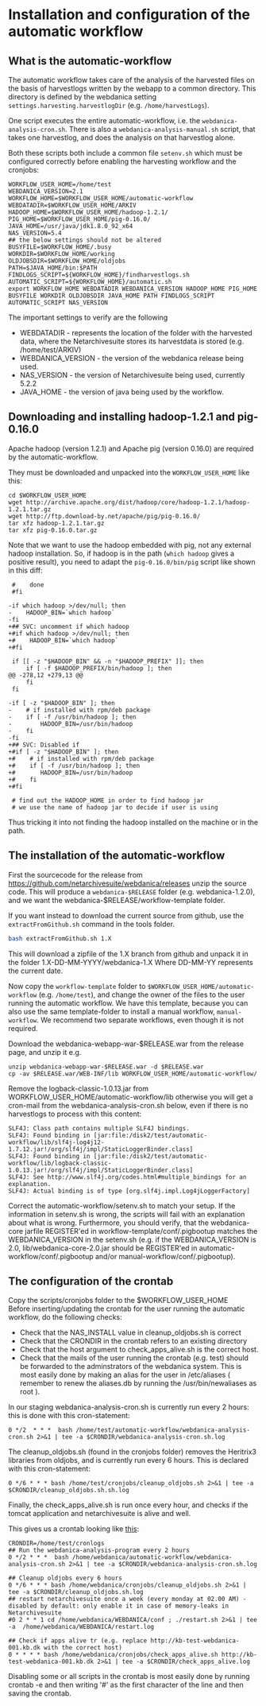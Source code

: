 # Installation and configuration of the automatic workflow

## What is the automatic-workflow 

The automatic workflow takes care of the analysis of the harvested files on the basis of harvestlogs written by the webapp to a common directory. This directory is defined by the webdanica setting `settings.harvesting.harvestlogDir` (e.g. `/home/harvestLogs`).

One script executes the entire automatic-workflow, i.e. the `webdanica-analysis-cron.sh`. There is also a `webdanica-analysis-manual.sh` script, that takes one harvestlog, and does the analysis on that harvestlog alone.

Both these scripts both include a common file `setenv.sh` which must be configured correctly before enabling the harvesting workflow and the cronjobs: 
``` 
WORKFLOW_USER_HOME=/home/test
WEBDANICA_VERSION=2.1
WORKFLOW_HOME=$WORKFLOW_USER_HOME/automatic-workflow
WEBDATADIR=$WORKFLOW_USER_HOME/ARKIV
HADOOP_HOME=$WORKFLOW_USER_HOME/hadoop-1.2.1/
PIG_HOME=$WORKFLOW_USER_HOME/pig-0.16.0/
JAVA_HOME=/usr/java/jdk1.8.0_92_x64
NAS_VERSION=5.4
## the below settings should not be altered
BUSYFILE=$WORKFLOW_HOME/.busy
WORKDIR=$WORKFLOW_HOME/working
OLDJOBSDIR=$WORKFLOW_HOME/oldjobs
PATH=$JAVA_HOME/bin:$PATH
FINDLOGS_SCRIPT=${WORKFLOW_HOME}/findharvestlogs.sh
AUTOMATIC_SCRIPT=${WORKFLOW_HOME}/automatic.sh
export WORKFLOW_HOME WEBDATADIR WEBDANICA_VERSION HADOOP_HOME PIG_HOME BUSYFILE WORKDIR OLDJOBSDIR JAVA_HOME PATH FINDLOGS_SCRIPT AUTOMATIC_SCRIPT NAS_VERSION
```
The important settings to verify are the following
 * WEBDATADIR - represents the location of the folder with the harvested data, where the Netarchivesuite stores its harvestdata is stored (e.g. /home/test/ARKIV)
 * WEBDANICA_VERSION - the version of the webdanica release being used.
 * NAS_VERSION - the version of Netarchivesuite being used, currently 5.2.2
 * JAVA_HOME - the version of java being used by the workflow.

## Downloading and installing hadoop-1.2.1 and pig-0.16.0

Apache hadoop (version 1.2.1) and Apache pig (version 0.16.0) are required by the automatic-workflow.

They must be downloaded and unpacked into the `WORKFLOW_USER_HOME` like this:
```
cd $WORKFLOW_USER_HOME
wget http://archive.apache.org/dist/hadoop/core/hadoop-1.2.1/hadoop-1.2.1.tar.gz
wget http://ftp.download-by.net/apache/pig/pig-0.16.0/
tar xfz hadoop-1.2.1.tar.gz
tar xfz pig-0.16.0.tar.gz
```

Note that we want to use the hadoop embedded with pig, not any external hadoop installation. 
So, if hadoop is in the path (`which hadoop` gives a positive result), you need to 
adapt the `pig-0.16.0/bin/pig` script like shown in this diff:
```
 #    done
 #fi
 
-if which hadoop >/dev/null; then
-    HADOOP_BIN=`which hadoop`
-fi
+## SVC: uncomment if which hadoop
+#if which hadoop >/dev/null; then
+#    HADOOP_BIN=`which hadoop`
+#fi
 
 if [[ -z "$HADOOP_BIN" && -n "$HADOOP_PREFIX" ]]; then
     if [ -f $HADOOP_PREFIX/bin/hadoop ]; then
@@ -278,12 +279,13 @@
     fi
 fi
 
-if [ -z "$HADOOP_BIN" ]; then
-    # if installed with rpm/deb package
-    if [ -f /usr/bin/hadoop ]; then
-        HADOOP_BIN=/usr/bin/hadoop
-    fi
-fi
+## SVC: Disabled if 
+#if [ -z "$HADOOP_BIN" ]; then
+#    # if installed with rpm/deb package
+#    if [ -f /usr/bin/hadoop ]; then
+#       HADOOP_BIN=/usr/bin/hadoop
+#    fi
+#fi
 
 # find out the HADOOP_HOME in order to find hadoop jar
 # we use the name of hadoop jar to decide if user is using
```
Thus tricking it into not finding the hadoop installed on the machine or in the path.

## The installation of the automatic-workflow 

First the sourcecode for the release from <https://github.com/netarchivesuite/webdanica/releases>
unzip the source code. This will produce a `webdanica-$RELEASE` folder (e.g. webdanica-1.2.0), and we want the webdanica-$RELEASE/workflow-template folder.  

If you want instead to download the current source from github, use the `extractFromGithub.sh` command in the tools folder.
```bash
bash extractFromGithub.sh 1.X
```
This will download a zipfile of the 1.X branch from github and unpack it in the folder 1.X-DD-MM-YYYY/webdanica-1.X Where DD-MM-YY represents the current date.

Now copy the `workflow-template` folder to `$WORKFLOW_USER_HOME/automatic-workflow` (e.g. `/home/test`), and change the owner of the files to the user running the automatic workflow. We have this template, because you can also use the same template-folder to install a manual workflow, `manual-workflow`. We recommend two separate workflows, even though it is not required.

Download the webdanica-webapp-war-$RELEASE.war from the release page, and unzip it e.g.
```
unzip webdanica-webapp-war-$RELEASE.war -d $RELEASE.war
cp -av $RELEASE.war/WEB-INF/lib WORKFLOW_USER_HOME/automatic-workflow/
```
Remove the logback-classic-1.0.13.jar from WORKFLOW_USER_HOME/automatic-workflow/lib
otherwise you will get a cron-mail from the webdanica-analysis-cron.sh below, even if there is no harvestlogs to process with this content:
```
SLF4J: Class path contains multiple SLF4J bindings.
SLF4J: Found binding in [jar:file:/disk2/test/automatic-workflow/lib/slf4j-log4j12-1.7.12.jar!/org/slf4j/impl/StaticLoggerBinder.class]
SLF4J: Found binding in [jar:file:/disk2/test/automatic-workflow/lib/logback-classic-1.0.13.jar!/org/slf4j/impl/StaticLoggerBinder.class]
SLF4J: See http://www.slf4j.org/codes.html#multiple_bindings for an explanation.
SLF4J: Actual binding is of type [org.slf4j.impl.Log4jLoggerFactory]
```

Correct the automatic-workflow/setenv.sh to match your setup. If the information in setenv.sh is wrong, the scripts will fail with an explanation about what is wrong.
Furthermore, you should verify, that the webdanica-core jarfile REGISTER'ed in workflow-template/conf/.pigbootup matches the WEBDANICA_VERSION in the setenv.sh
(e.g. if the WEBDANICA_VERSION is 2.0, lib/webdanica-core-2.0.jar should be REGISTER'ed in automatic-workflow/conf/.pigbootup and/or manual-workflow/conf/.pigbootup).

## The configuration of the crontab 

Copy the scripts/cronjobs folder to the $WORKFLOW_USER_HOME<br/>
Before inserting/updating the crontab for the user running the automatic workflow, do the following checks:
 * Check that the NAS_INSTALL value in cleanup_oldjobs.sh is correct
 * Check that the CRONDIR in the crontab refers to an existing directory
 * Check that the host argument to check_apps_alive.sh is the correct host.
 * Check that the mails of the user running the crontab (e.g. test) should be forwarded to the adminstrators of the webdanica system. This is most easily done by making an alias for the user in /etc/aliases ( remember to renew the aliases.db by running the /usr/bin/newaliases as root ).

In our staging webdanica-analysis-cron.sh is currently run every 2 hours:
this is done with this cron-statement:
```
0 */2  * * *  bash /home/test/automatic-workflow/webdanica-analysis-cron.sh 2>&1 | tee -a $CRONDIR/webdanica-analysis-cron.sh.log
```

The cleanup_oldjobs.sh (found in the cronjobs folder) removes the Heritrix3 libraries from oldjobs, and is currently run every 6 hours.
This is declared with this cron-statement:
```
0 */6 * * * bash /home/test/cronjobs/cleanup_oldjobs.sh 2>&1 | tee -a $CRONDIR/cleanup_oldjobs.sh.sh.log
```

Finally, the check_apps_alive.sh is run once every hour, and checks if the tomcat application and netarchivesuite is alive and well.

This gives us a crontab looking like [this](scripts/cronjobs/crontab.test):

```
CRONDIR=/home/test/cronlogs
## Run the webdanica-analysis-program every 2 hours
0 */2 * * *  bash /home/webdanica/automatic-workflow/webdanica-analysis-cron.sh 2>&1 | tee -a $CRONDIR/webdanica-analysis-cron.sh.log

## Cleanup oldjobs every 6 hours
0 */6 * * * bash /home/webdanica/cronjobs/cleanup_oldjobs.sh 2>&1 | tee -a $CRONDIR/cleanup_oldjobs.sh.log
## restart netarchivesuite once a week (every monday at 02.00 AM) - disabled by default: only enable it in case of memory-leaks in Netarchivesuite
#0 2 * * 1 cd /home/webdanica/WEBDANICA/conf ; ./restart.sh 2>&1 | tee -a  /home/webdanica/WEBDANICA/restart.log

## Check if apps alive tr (e.g. replace http://kb-test-webdanica-001.kb.dk with the correct host)
0 * * * * bash /home/webdanica/cronjobs/check_apps_alive.sh http://kb-test-webdanica-001.kb.dk 2>&1 | tee -a $CRONDIR/check_apps_alive.log
```

Disabling some or all scripts in the crontab is most easily done by running crontab -e
and then writing '#' as the first character of the line and then saving the crontab.

